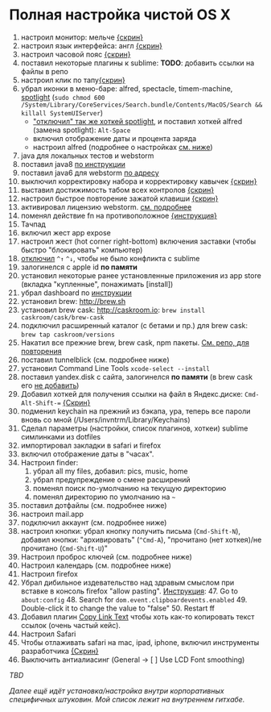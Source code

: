 # Полная настройка чистой OS X

1. настроил монитор: мельче [{скрин}](https://yadi.sk/i/TmxHJLifj2ppW)
2. настроил язык интерфейса: англ [{скрин}](https://yadi.sk/i/WhMZXFNYj2ptT)
3. настроил часовой пояс [{скрин}](https://yadi.sk/i/NlCrpsQaj2q5J)
5. поставил некоторые плагины к sublime: **TODO**: добавить ссылки на файлы в репо
6. настроил клик по тапу[{скрин}](https://yadi.sk/i/diC3OvNCj36nM)
7. убрал иконки в меню-баре: alfred, spectacle, timem-machine, [spotlight](http://bit.ly/1OhUkeC)
    (`sudo chmod 600 /System/Library/CoreServices/Search.bundle/Contents/MacOS/Search && killall SystemUIServer`)
    * ["отключил" так же хоткей spotlight](https://yadi.sk/i/AcdJEyzNj36xN), и поставил хоткей alfred (замена spotlight): `Alt-Space`
    * включил отображение даты и процента заряда
    * настроил alfred (подробнее о настройках [см. ниже](https://nda.ya.ru/3Qxmhz))
8. java для локальных тестов и webstorm
  8. поставил java8 [по инструкции](https://nda.ya.ru/3QxPTe)
  9. поставил java6 для webstorm [по адресу](https://support.apple.com/kb/DL1572?viewlocale=en_US&locale=en_US)
9. выключил корректировку набора и корректировку кавычек [{скрин}](https://yadi.sk/i/RCTKs9FJj37Ei)
10. выставил достижимость табом всех контролов [{скрин}](https://yadi.sk/i/IAioGJ_9j37iA)
11. настроил быстрое повторение зажатой клавиши [{скрин}](https://yadi.sk/i/B7MmIA7Hj37ix)
14. активировал лицензию webstorm. [см. подробнее](https://nda.ya.ru/3QxXtH)
15. поменял действие fn на противоположное [{инструкция}](http://bit.ly/1NkgP1q)
16. Тачпад
  1. включил жест app expose
  2. настроил жест (hot corner right-bottom) включения заставки (чтобы быстро "блокировать" компьютер)
23. [отключил](http://bit.ly/1JZy7Ph) `^↑` `^↓`, чтобы не было конфликта с sublime
17. залогинелся с apple id **по памяти**
18. установил некоторые ранее установленные приложения из app store (вкладка "купленные", понажимать [install])
19. убрал dashboard по [инструкции](http://bit.ly/1JZgoYi)
20. установил brew: http://brew.sh
21. установил brew cask: http://caskroom.io: `brew install caskroom/cask/brew-cask`
22. подключил расширенный каталог (с бетами и пр.) для brew cask: `brew tap caskroom/versions`
29. Накатил все прежние brew, brew cask, npm пакеты. [См. репо, для повторения](https://github.com/a-x-/apps)
30. поставил tunnelblick (см. подробнее ниже)
24. установил Command Line Tools `xcode-select --install`
26. поставил yandex.disk с сайта, залогинелся **по памяти** (в brew cask его [не добавить](//st/DISCSW-5623/))
40. Добавил хоткей для получения ссылки на файл в Яндекс.диске: `Cmd-Alt-Shift-=` [{Скрин}](https://yadi.sk/i/0a0Sxxk6j37GA)
26. подменил keychain на прежний из бэкапа, ура, теперь все пароли вновь со мной (/Users/invntrm/Library/Keychains)
28. Сделал параметры (настройки, список плагинов, хоткеи) sublime симлинками из dotfiles
32. импортировал закладки в safari и firefox
34. включил отображение даты в "часах".
35. Настроил finder:
	1. убрал all my files, добавил: pics, music, home
	2. убрал предупреждение о смене расширений
	3. поменял поиск по-умолчанию на текущую директорию
	4. поменял директорию по умолчанию на `~`
41. поставил дотфайлы (см. подробнее ниже)
42. настроил mail.app
  43. подключил аккаунт (см. подробнее ниже)
  44. настроил кнопки: убрал кнопку получить письма (`Cmd-Shift-N`), добавил кнопки: "архивировать" (`^Cmd-A`), "прочитано (нет хоткея)/не прочитано (`Cmd-Shift-U`)"
43. Настроил проброс ключей (см. подробнее ниже)
44. Настроил календарь (см. подробнее ниже)
45. Настроил firefox
  1. Убрал дибильное издевательство над здравым смыслом при вставке в консоль firefox "allow pasting".
      [Инструкция](http://lifehacker.com/enable-copy-paste-in-web-pages-that-disallow-it-with-a-1601848114):
        47. Go to `about:config`
        48. Search for `dom.event.clipboardevents.enabled`
        49. Double-click it to change the value to "false"
        50. Restart ff
  2. Добавил плагин [Copy Link Text](https://addons.mozilla.org/ru/firefox/addon/copy-link-text-4750/) чтобы хоть как-то копировать текст ссылок (очень частый кейс).
46. Настроил Safari
  47. Чтобы отлаживать safari на mac, ipad, iphone, включил инструменты разработчика [{Скрин}](https://yadi.sk/i/BoBP-bzmj5n34)
48. Выключить антиалиасинг (General -> [ ] Use LCD Font smoothing)

_TBD_

_Далее ещё идёт установка/настройка внутри корпоративных специфичных штуковин. Мой список лежит на внутреннем гитхабе._
